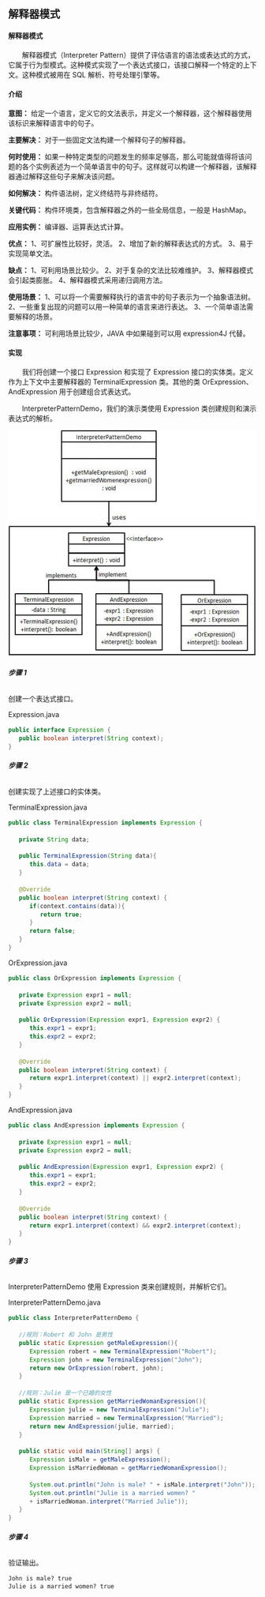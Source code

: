 ## **解释器模式**

#### **解释器模式**

　　解释器模式（Interpreter Pattern）提供了评估语言的语法或表达式的方式，它属于行为型模式。这种模式实现了一个表达式接口，该接口解释一个特定的上下文。这种模式被用在 SQL 解析、符号处理引擎等。

#### **介绍**

**意图：** 给定一个语言，定义它的文法表示，并定义一个解释器，这个解释器使用该标识来解释语言中的句子。

**主要解决：** 对于一些固定文法构建一个解释句子的解释器。

**何时使用：** 如果一种特定类型的问题发生的频率足够高，那么可能就值得将该问题的各个实例表述为一个简单语言中的句子。这样就可以构建一个解释器，该解释器通过解释这些句子来解决该问题。

**如何解决：** 构件语法树，定义终结符与非终结符。
          
**关键代码：** 构件环境类，包含解释器之外的一些全局信息，一般是 HashMap。

**应用实例：** 编译器、运算表达式计算。

**优点：** 1、可扩展性比较好，灵活。 2、增加了新的解释表达式的方式。 3、易于实现简单文法。

**缺点：** 1、可利用场景比较少。 2、对于复杂的文法比较难维护。 3、解释器模式会引起类膨胀。 4、解释器模式采用递归调用方法。

**使用场景：** 1、可以将一个需要解释执行的语言中的句子表示为一个抽象语法树。 2、一些重复出现的问题可以用一种简单的语言来进行表达。 3、一个简单语法需要解释的场景。

**注意事项：** 可利用场景比较少，JAVA 中如果碰到可以用 expression4J 代替。

#### **实现**
　　我们将创建一个接口 Expression 和实现了 Expression 接口的实体类。定义作为上下文中主要解释器的 TerminalExpression 类。其他的类 OrExpression、AndExpression 用于创建组合式表达式。

　　InterpreterPatternDemo，我们的演示类使用 Expression 类创建规则和演示表达式的解析。

![interpreter_pattern_uml_diagram](../../../../../res/interpreter_pattern_uml_diagram.jpg)

###### **步骤 1**

创建一个表达式接口。

Expression.java

```java
public interface Expression {
   public boolean interpret(String context);
}
```

###### **步骤 2**

创建实现了上述接口的实体类。

TerminalExpression.java

```java
public class TerminalExpression implements Expression {
    
   private String data;

   public TerminalExpression(String data){
      this.data = data; 
   }

   @Override
   public boolean interpret(String context) {
      if(context.contains(data)){
         return true;
      }
      return false;
   }
}
```

OrExpression.java

```java
public class OrExpression implements Expression {
     
   private Expression expr1 = null;
   private Expression expr2 = null;

   public OrExpression(Expression expr1, Expression expr2) { 
      this.expr1 = expr1;
      this.expr2 = expr2;
   }

   @Override
   public boolean interpret(String context) {     
      return expr1.interpret(context) || expr2.interpret(context);
   }
}
```

AndExpression.java

```java
public class AndExpression implements Expression {
     
   private Expression expr1 = null;
   private Expression expr2 = null;

   public AndExpression(Expression expr1, Expression expr2) { 
      this.expr1 = expr1;
      this.expr2 = expr2;
   }

   @Override
   public boolean interpret(String context) {        
      return expr1.interpret(context) && expr2.interpret(context);
   }
}
```

###### **步骤 3**

InterpreterPatternDemo 使用 Expression 类来创建规则，并解析它们。

InterpreterPatternDemo.java

```java
public class InterpreterPatternDemo {

   //规则：Robert 和 John 是男性
   public static Expression getMaleExpression(){
      Expression robert = new TerminalExpression("Robert");
      Expression john = new TerminalExpression("John");
      return new OrExpression(robert, john);     
   }

   //规则：Julie 是一个已婚的女性
   public static Expression getMarriedWomanExpression(){
      Expression julie = new TerminalExpression("Julie");
      Expression married = new TerminalExpression("Married");
      return new AndExpression(julie, married);       
   }

   public static void main(String[] args) {
      Expression isMale = getMaleExpression();
      Expression isMarriedWoman = getMarriedWomanExpression();

      System.out.println("John is male? " + isMale.interpret("John"));
      System.out.println("Julie is a married women? " 
      + isMarriedWoman.interpret("Married Julie"));
   }
}
```

###### **步骤 4**

验证输出。

```
John is male? true
Julie is a married women? true
```
